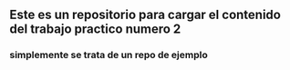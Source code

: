 ## Este es un repositorio para cargar el contenido del trabajo practico numero 2
### simplemente se trata de un repo de ejemplo

